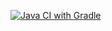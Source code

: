 [![Java CI with Gradle](https://github.com/TaisiaKos/selenide/actions/workflows/gradle.yml/badge.svg)](https://github.com/TaisiaKos/selenide/actions/workflows/gradle.yml)
